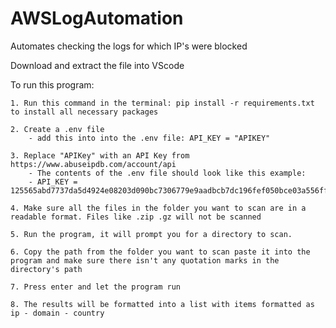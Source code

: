 # AWSLogAutomation
Automates checking the logs for which IP's were blocked

Download and extract the file into VScode

To run this program:

    1. Run this command in the terminal: pip install -r requirements.txt to install all necessary packages

    2. Create a .env file
        - add this into into the .env file: API_KEY = "APIKEY"

    3. Replace "APIKey" with an API Key from https://www.abuseipdb.com/account/api
        - The contents of the .env file should look like this example: 
        - API_KEY = 125565abd7737da5d4924e08203d090bc7306779e9aadbcb7dc196fef050bce03a556ff84cbe5825
    
    4. Make sure all the files in the folder you want to scan are in a readable format. Files like .zip .gz will not be scanned

    5. Run the program, it will prompt you for a directory to scan. 
    
    6. Copy the path from the folder you want to scan paste it into the program and make sure there isn't any quotation marks in the directory's path

    7. Press enter and let the program run 

    8. The results will be formatted into a list with items formatted as ip - domain - country 

